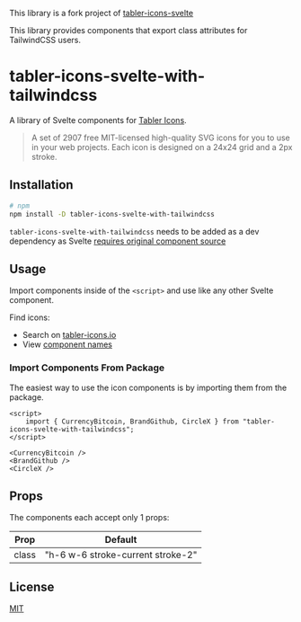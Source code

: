This library is a fork project of [tabler-icons-svelte](https://github.com/benflap/tabler-icons-svelte)

This library provides components that export class attributes for TailwindCSS users.

# tabler-icons-svelte-with-tailwindcss

A library of Svelte components for [Tabler Icons](https://github.com/tabler/tabler-icons).

> A set of 2907 free MIT-licensed high-quality SVG icons for you to use in your web projects. Each icon is designed on a 24x24 grid and a 2px stroke.

## Installation

```sh
# npm
npm install -D tabler-icons-svelte-with-tailwindcss
```

`tabler-icons-svelte-with-tailwindcss` needs to be added as a dev dependency as Svelte [requires original component source](https://github.com/sveltejs/sapper-template#using-external-components)

## Usage

Import components inside of the `<script>` and use like any other Svelte component.

Find icons:

- Search on [tabler-icons.io](https://tabler-icons.io/)
- View [component names](ICON_INDEX_DOC.md)

### Import Components From Package

The easiest way to use the icon components is by importing them from the package.

```svelte
<script>
    import { CurrencyBitcoin, BrandGithub, CircleX } from "tabler-icons-svelte-with-tailwindcss";
</script>

<CurrencyBitcoin />
<BrandGithub />
<CircleX />
```

## Props

The components each accept only 1 props:

| Prop  | Default                           |
| ----- | --------------------------------- |
| class | "h-6 w-6 stroke-current stroke-2" |

## License

[MIT](LICENSE)
